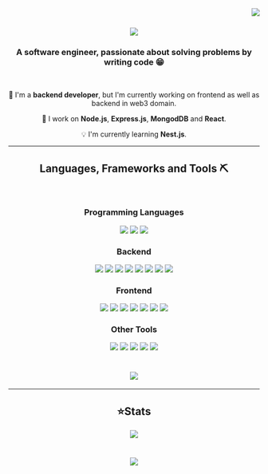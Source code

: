 <img align="right" src="https://visitor-badge.laobi.icu/badge?page_id=bilalwaheed099.bilalwaheed099" />

<h1 align="center">
  <img src="https://readme-typing-svg.demolab.com/?color=3d4757&font=Righteous&center=true&duration=3200&size=32&vCenter=true&width=500&height=70&lines=Hey!👋;I'm+Bilal." />
</h1>
<h3 align="center">A software engineer, passionate about solving problems by writing code 😁</h3>

<br/>

<div align="center">

   🚀 I'm a **backend developer**, but I'm currently working on frontend as well as backend in web3 domain.

   💯 I work on **Node.js**, **Express.js**, **MongodDB** and **React**.
   
   <!-- ⭐ Check out the side project that I'm currently building [here](https://bilalwaheed.xyz/projects/thelounge). -->

   💡 I'm currently learning **Nest.js**. 
  
</div>

<!--<div align="center">
  <a href="mailto:bbilalwwaheed@gmail.com">
    <img src="https://img.shields.io/badge/Gmail-383838?style=for-the-badge&logo=gmail&logoColor=#c93c00"/>
  </a>
  <a href="https://www.linkedin.com/in/bbilalwaheed/" target="_blank">
    <img src="https://img.shields.io/badge/LinkedIn-0077B5?style=for-the-badge&logo=linkedin&logoColor=white"/>
  </a>
  <a href="https://bilalwaheed.xyz" target="_blank">
    <img src="https://img.shields.io/badge/Portfolio-255E63?style=for-the-badge&logo=About.me&logoColor=white"/>
  </a>
</div>-->

<hr />

<h2 align="center">Languages, Frameworks and Tools ⛏️</h2>

<br />

<h3 align="center">Programming Languages</h3>

<div align="center">
  <img src="https://img.shields.io/badge/JavaScript-323330?style=for-the-badge&logo=javascript&logoColor=F7DF1E"/>
  <img src="https://img.shields.io/badge/TypeScript-007ACC?style=for-the-badge&logo=typescript&logoColor=white"/>
  <img src="https://img.shields.io/badge/Python-FFD43B?style=for-the-badge&logo=python&logoColor=blue" />
</div>

<h3 align="center">Backend</h3>

<div align="center">
  <img src="https://img.shields.io/badge/Node%20js-339933?style=for-the-badge&logo=nodedotjs&logoColor=white" />
  <img src="https://img.shields.io/badge/Express%20js-000000?style=for-the-badge&logo=express&logoColor=white" />
  <img src="https://img.shields.io/badge/MongoDB-4EA94B?style=for-the-badge&logo=mongodb&logoColor=white" />
  <img src="https://img.shields.io/badge/MySQL-005C84?style=for-the-badge&logo=mysql&logoColor=white" />
  <img src="https://img.shields.io/badge/Prisma-3982CE?style=for-the-badge&logo=Prisma&logoColor=white" />
  <img src=" https://img.shields.io/badge/nestjs-E0234E?style=for-the-badge&logo=nestjs&logoColor=white" />
  <img src="https://img.shields.io/badge/typeorm-00A95C?style=for-the-badge&logo=linode&logoColor=black" />
  <img src="https://img.shields.io/badge/firebase-ffca28?style=for-the-badge&logo=firebase&logoColor=black" />
</div>

<h3 align="center">Frontend</h3>

<div align="center">
  <img src="https://img.shields.io/badge/HTML5-E34F26?style=for-the-badge&logo=html5&logoColor=white" />
  <img src="https://img.shields.io/badge/CSS3-1572B6?style=for-the-badge&logo=css3&logoColor=white" />
  <img src="https://img.shields.io/badge/Tailwind_CSS-38B2AC?style=for-the-badge&logo=tailwind-css&logoColor=white" />
  <img src="https://img.shields.io/badge/React-20232A?style=for-the-badge&logo=react&logoColor=61DAFB" />
  <img src="https://img.shields.io/badge/next%20js-000000?style=for-the-badge&logo=nextdotjs&logoColor=white" />
  <img src="https://img.shields.io/badge/Redux-593D88?style=for-the-badge&logo=redux&logoColor=white" />
  <img src="https://img.shields.io/badge/Svelte-4A4A55?style=for-the-badge&logo=svelte&logoColor=FF3E00" />
  
</div>

<h3 align="center">Other Tools</h3>

<div align="center">
    <img src="https://img.shields.io/badge/Amazon_AWS-FF9900?style=for-the-badge&logo=amazonaws&logoColor=white" />
  <img src="https://img.shields.io/badge/GIT-E44C30?style=for-the-badge&logo=git&logoColor=white" />
  <img src="https://img.shields.io/badge/Webpack-8DD6F9?style=for-the-badge&logo=Webpack&logoColor=white" />
  <img src="https://img.shields.io/badge/Vercel-000000?style=for-the-badge&logo=vercel&logoColor=white" />
  <img src="https://img.shields.io/badge/Docker-2CA5E0?style=for-the-badge&logo=docker&logoColor=white" />
</div>

<h1 align="center">
  <img src="https://readme-typing-svg.demolab.com/?color=E44C30&font=Righteous&center=true&duration=2800&size=20&vCenter=true&width=560&height=70&lines=Always+learning...;or...;...building+new+things+🚀" />
</h1>

<hr />

<h2 align="center">⭐Stats</h2>

<div align="center">
  <img src="https://readme-stats-one-lac.vercel.app?user=bilalwaheed099" />
</div>

<h1 align="center">
  <img src="https://readme-typing-svg.demolab.com/?color=3d4757&font=Righteous&center=true&duration=4200&size=32&vCenter=true&width=500&height=70&lines=Thank+you+for+reading+this!;Drop+me+a+message+on+LinkedIn...;...or+shoot+an+email!;" />
</h1>

